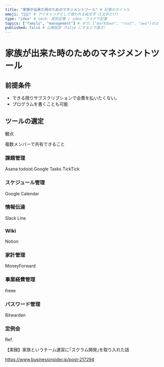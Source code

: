 ```yaml
---
title: "家族が出来た時のためのマネジメントツール" # 記事のタイトル
emoji: "👨‍👩‍👧" # アイキャッチとして使われる絵文字（1文字だけ）
type: "idea" # tech: 技術記事 / idea: アイデア記事
topics: ["family", "management"] # タグ。["markdown", "rust", "aws"]のように指定する
published: false # 公開設定（false にすると下書き）
---
```


# 家族が出来た時のためのマネジメントツール

## 前提条件

- できる限りサブスクリプションで会費を払いたくない。
- プログラムを書くことも可能

## ツールの選定

観点

複数メンバーで共有できること

### 課題管理

Asana
todoist
Google Tasks
TickTick

### スケジュール管理

Google Calendar

### 情報伝達

Slack
Line

### Wiki

Notion

### 家計管理

MoneyForward

### 事業経費管理

freee

### パスワード管理

Bitwarden



### 定例会

Ref.

【実録】家族というチーム運営に｢スクラム開発｣を取り入れた話

https://www.businessinsider.jp/post-217294

